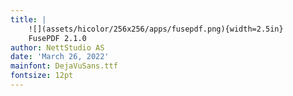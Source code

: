 ```yaml
---
title: |
    ![](assets/hicolor/256x256/apps/fusepdf.png){width=2.5in}  
    FusePDF 2.1.0
author: NettStudio AS
date: 'March 26, 2022'
mainfont: DejaVuSans.ttf
fontsize: 12pt
---
```

